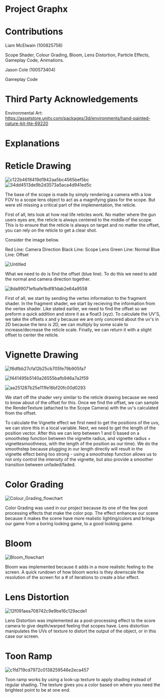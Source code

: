 # Project Graphx

# Contributions

Liam McElwain (100825758)

Scope Shader,
Colour Grading,
Bloom,
Lens Distortion,
Particle Effects,
Gameplay Code,
Animations.

Jason Cole (100573404)

Gameplay Code

# Third Party Acknowledgements

Environmental Art:
https://assetstore.unity.com/packages/3d/environments/hand-painted-nature-kit-lite-69220



# Explanations



# Reticle Drawing

![c122b4618419d1942aa5bc4565bef5bc](https://user-images.githubusercontent.com/96841021/229958575-80c414e9-9dff-4ef5-a33f-623de0c2ac8b.png)
![34dd4513de9b2d3573a5aca4d941ed5c](https://user-images.githubusercontent.com/96841021/229958602-fcad3c76-4a21-4182-92a4-d275384fc5e1.png)


The base of the scope is made by simply rendering a camera with a low FOV to a scope lens object to act as a magnifying glass for the scope. But were stil missing a critical part of the implementation, the reticle.

First of all, lets look at how real life reticles work. No matter where the gun users eyes are, the reticle is always centered to the middle of the scope. This is to ensure that the reticle is always on target and no matter the offset, you can rely on the reticle to get a clear shot.

Consider the image below.

Red Line: Camera Direction
Black Line: Scope Lens
Green Line: Normal
Blue Line: Offset


![Untitled](https://user-images.githubusercontent.com/96841021/229947023-3d0278b7-6d9a-423c-a56f-ddc6b670371b.png)

What we need to do is find the offset (blue line). To do this we need to add the normal and camera direction together.

![8da99071efbafe1bdf81dab2e64a9558](https://user-images.githubusercontent.com/96841021/229947223-68cb3537-83e9-4a09-8d98-99086ae6693b.png)

First of all, we start by sending the vertex information to the fragment shader. In the fragment shader, we start by recieving the information from the vertex shader.
Like stated earlier, we need to find the offset so we preform a quick addition and store it as a float3 (xyz). To calculate the UV'S, we take the offsets x and y 
because we are only concered about the uv's in 2D because the lens is 2D, we can multiply by some scale to increase/decrease the reticle scale.
Finally, we can return it with a slight offset to center the reticle.



# Vignette Drawing

![f6dfbb27cfa12b25cb705fe79b905fa7](https://user-images.githubusercontent.com/96841021/229958414-8acf2aaa-1a7d-4cc8-a624-ca63b21689ad.png)

![f441495b5140a26555bafb946a7a2f59](https://user-images.githubusercontent.com/96841021/229958422-54710d18-fc04-4ac5-9106-1130a4d6336e.png)


![aa251287b25e111fe16bf20fc00d0293](https://user-images.githubusercontent.com/96841021/229947760-0e703dfc-1fc2-4f9f-ad6b-7ee6df869554.png)

We start off the shader very similar to the reticle drawing because we need to know about of the offset for this. Once we find the offset, we can sample the RenderTexture (attached to the Scope Camera) with the uv's calculated from the offset. 

To calculate the Vignette effect we first need to get the positions of the uvs, we can store this in a local variable. Next, we need to get the length of the position vector. After this we can lerp between 1 and 0 based on a smoothstep function between the vignette radius, and vignette radius + vignettesmoothness, with the length of the position as our time). We do the smoothstep because plugging in our length directly will result in the vignette effect being too strong - using a smoothstep function allows us to not only control the intensity of the vignette, but also provide a smoother transition between unfaded/faded.


# Color Grading

![Colour_Grading_flowchart](https://user-images.githubusercontent.com/96841021/229959384-9940aeeb-0a96-434d-9e7e-d3509c312130.PNG)

Color Grading was used in our project because its one of the few post processing effects that make the color pop. The effect enhances our scene because it makes the scene have more realistic lighting/colors and brings our game from a boring looking game, to a good looking game.

# Bloom

![Bloom_flowchart](https://user-images.githubusercontent.com/96841021/229967620-49cc36d3-3cfb-4871-958c-23ff035a0a75.PNG)

Bloom was implemented because it adds in a more realistic feeling to the screen. A quick rundown of how bloom works is they downscale the resolution of the screen 
for a # of iterations to create a blur effect.

# Lens Distortion
![12f091aea708742c9e9be16c129acde1](https://user-images.githubusercontent.com/96841021/229968795-66a52311-c79a-467a-86ad-5614aee61816.png)


Lens Distortion was implemented as a post-processing effect to the score camera to give depth/warped feeling that scopes have. Lens distortion manipulates the UVs of texture to distort the output of the object, or in this case our screen.

# Toon Ramp

![c1fd719cd7972c0138259546e2eca457](https://user-images.githubusercontent.com/96841021/229968676-d4ecca7b-496a-409b-8b89-32416bff55b7.png)

Toon ramp works by using a look-up texture to apply shading instead of regular shading. The texture gives you a color based on where you need the brightest point to be at one end.





